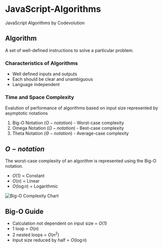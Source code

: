 # JavaScript-Algorithms
JavaScript Algorithms by Codevolution

## Algorithm
A set of well-defined instructions to solve a particular problem.

### Characteristics of Algorithms
- Well defined inputs and outputs
- Each should be clear and unambiguous
- Language independent

### Time and Space Complexity
Evalution of performance of algorithms based on input size represented by asymptotic notations
1. Big-O Notation ($O-notation$) - Worst-case complexity
2. Omega Notation ($\Omega -notation$) - Best-case complexity
3. Theta Notation ($\Theta -notation$) - Average-case complexity

## $O-notation$
The worst-case complexity of an algorithm is represented using the Big-O notation.

- $O(1)$ = Constant
- $O(n)$ = Linear
- $O(\log n)$ = Logarithmic

![Big-O Complexity Chart](https://miro.medium.com/max/1400/1*5ZLci3SuR0zM_QlZOADv8Q.jpeg)
## Big-O Guide
- Calculation not dependent on input size = $O(1)$
- 1 loop = $O(n)$
- 2 nested loops = $O(n^2)$
- Input size reduced by half = $O(\log n)$

